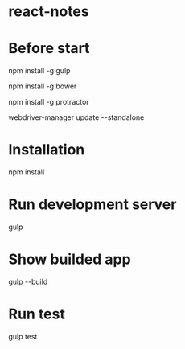 # react-notes

# Before start 
npm install -g gulp

npm install -g bower

npm install -g protractor

webdriver-manager update --standalone

# Installation

npm install

# Run development server
gulp

# Show builded app
gulp --build

# Run test
gulp test
